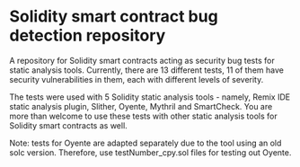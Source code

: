 # Solidity smart contract bug detection repository
A repository for Solidity smart contracts acting as security bug tests for static analysis tools. Currently, there are 13 different tests, 11 of them have security vulnerabilities in them, each with different levels of severity. 

The tests were used with 5 Solidity static analysis tools - namely, Remix IDE static analysis plugin, Slither, Oyente, Mythril and SmartCheck. You are more than welcome to use these tests with other static analysis tools for Solidity smart contracts as well.

Note: tests for Oyente are adapted separately due to the tool using an old solc version. Therefore, use testNumber_cpy.sol files for testing out Oyente.
